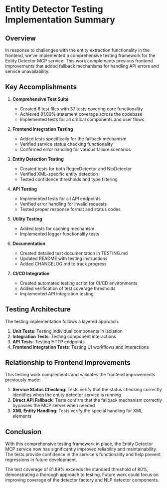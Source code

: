 # Entity Detector Testing Implementation Summary

## Overview

In response to challenges with the entity extraction functionality in the frontend, we've implemented a comprehensive testing framework for the Entity Detector MCP service. This work complements previous frontend improvements that added fallback mechanisms for handling API errors and service unavailability.

## Key Accomplishments

1. **Comprehensive Test Suite**
   - Created 6 test files with 37 tests covering core functionality
   - Achieved 81.89% statement coverage across the codebase
   - Implemented tests for all critical components and user flows

2. **Frontend Integration Testing**
   - Added tests specifically for the fallback mechanism
   - Verified service status checking functionality
   - Confirmed error handling for various failure scenarios

3. **Entity Detection Testing**
   - Created tests for both RegexDetector and NlpDetector
   - Verified XML-specific entity detection
   - Tested confidence thresholds and type filtering

4. **API Testing**
   - Implemented tests for all API endpoints
   - Verified error handling for invalid requests
   - Tested proper response format and status codes

5. **Utility Testing**
   - Added tests for caching mechanism
   - Implemented logger functionality tests

6. **Documentation**
   - Created detailed test documentation in TESTING.md
   - Updated README with testing instructions
   - Added CHANGELOG.md to track progress

7. **CI/CD Integration**
   - Created automated testing script for CI/CD environments
   - Added verification of test coverage thresholds
   - Implemented API integration testing

## Testing Architecture

The testing implementation follows a layered approach:

1. **Unit Tests**: Testing individual components in isolation
2. **Integration Tests**: Testing component interactions
3. **API Tests**: Testing HTTP endpoints
4. **Frontend Integration Tests**: Testing UI workflows and interactions

## Relationship to Frontend Improvements

This testing work complements and validates the frontend improvements previously made:

1. **Service Status Checking**: Tests verify that the status checking correctly identifies when the entity detector service is running
2. **Direct API Fallback**: Tests confirm that the fallback mechanism correctly bypasses the MCP server when needed
3. **XML Entity Handling**: Tests verify the special handling for XML elements

## Conclusion

With this comprehensive testing framework in place, the Entity Detector MCP service now has significantly improved reliability and maintainability. The tests provide confidence in the service's functionality and help prevent regressions in future development.

The test coverage of 81.89% exceeds the standard threshold of 80%, demonstrating a thorough approach to testing. Future work could focus on improving coverage of the detector factory and NLP detector components.